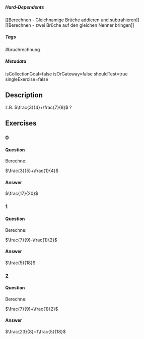 ##### Hard-Dependents
[[Berechnen - Gleichnamige Brüche addieren und subtrahieren]]
[[Berechnen - zwei Brüche auf den gleichen Nenner bringen]]
##### Tags
#bruchrechnung
##### Metadata
isCollectionGoal=false
isOrGateway=false
shouldTest=true
singleExercise=false
## Description
z.B. $\frac{3}{4}+\frac{7}{8}$ ? 
## Exercises
### 0
#### Question
Berechne:

$\frac{3}{5}+\frac{1}{4}$
#### Answer
$\frac{17}{20}$
### 1
#### Question
Berechne:

$\frac{7}{9}-\frac{1}{2}$
#### Answer
$\frac{5}{18}$
### 2
#### Question
Berechne:

$\frac{7}{9}+\frac{1}{2}$
#### Answer
$\frac{23}{8}=1\frac{5}{18}$

